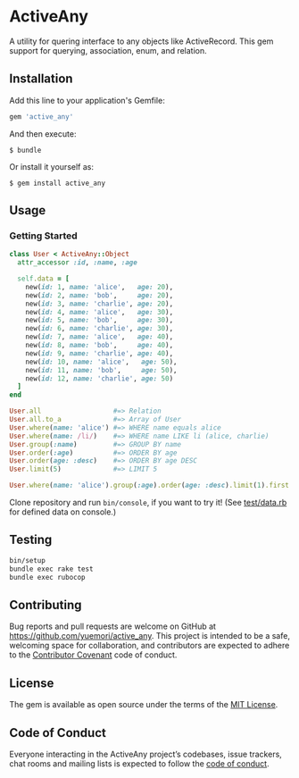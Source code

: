 # ActiveAny

A utility for quering interface to any objects like ActiveRecord. This gem support for querying, association, enum, and relation.

## Installation

Add this line to your application's Gemfile:

```ruby
gem 'active_any'
```

And then execute:

    $ bundle

Or install it yourself as:

    $ gem install active_any

## Usage

### Getting Started

```ruby
class User < ActiveAny::Object
  attr_accessor :id, :name, :age

  self.data = [
    new(id: 1, name: 'alice',   age: 20),
    new(id: 2, name: 'bob',     age: 20),
    new(id: 3, name: 'charlie', age: 20),
    new(id: 4, name: 'alice',   age: 30),
    new(id: 5, name: 'bob',     age: 30),
    new(id: 6, name: 'charlie', age: 30),
    new(id: 7, name: 'alice',   age: 40),
    new(id: 8, name: 'bob',     age: 40),
    new(id: 9, name: 'charlie', age: 40),
    new(id: 10, name: 'alice',   age: 50),
    new(id: 11, name: 'bob',     age: 50),
    new(id: 12, name: 'charlie', age: 50)
  ]
end

User.all                  #=> Relation
User.all.to_a             #=> Array of User
User.where(name: 'alice') #=> WHERE name equals alice
User.where(name: /li/)    #=> WHERE name LIKE li (alice, charlie)
User.group(:name)         #=> GROUP BY name
User.order(:age)          #=> ORDER BY age
User.order(age: :desc)    #=> ORDER BY age DESC
User.limit(5)             #=> LIMIT 5

User.where(name: 'alice').group(:age).order(age: :desc).limit(1).first # Chain
```

Clone repository and run `bin/console`, if you want to try it!
(See [test/data.rb](test/data.rb) for defined data on console.)

## Testing

```sh
bin/setup
bundle exec rake test
bundle exec rubocop
```

## Contributing

Bug reports and pull requests are welcome on GitHub at https://github.com/yuemori/active_any. This project is intended to be a safe, welcoming space for collaboration, and contributors are expected to adhere to the [Contributor Covenant](http://contributor-covenant.org) code of conduct.

## License

The gem is available as open source under the terms of the [MIT License](http://opensource.org/licenses/MIT).

## Code of Conduct

Everyone interacting in the ActiveAny project’s codebases, issue trackers, chat rooms and mailing lists is expected to follow the [code of conduct](https://github.com/[USERNAME]/active_any/blob/master/CODE_OF_CONDUCT.md).
